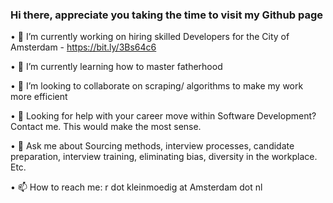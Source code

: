 ### Hi there, appreciate you taking the time to visit my Github page

•	🔭 I’m currently working on hiring skilled Developers for the City of Amsterdam - https://bit.ly/3Bs64c6

•	🌱 I’m currently learning how to master fatherhood

•	👯 I’m looking to collaborate on scraping/ algorithms to make my work more efficient

•	🤔 Looking for help with your career move within Software Development? Contact me. This would make the most sense.

•	💬 Ask me about Sourcing methods, interview processes, candidate preparation, interview training, eliminating bias, diversity in the workplace. Etc.

•	📫 How to reach me: r dot kleinmoedig at Amsterdam dot nl
